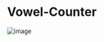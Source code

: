 # Vowel-Counter
![image](https://github.com/vishwaa28/Vowel-Counter/assets/138349327/b2ddd175-8c82-4561-a221-bcf4c4b0a4b8)

